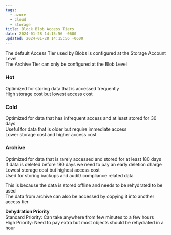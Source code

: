 ```yaml
---
tags:
  - azure
  - cloud
  - storage
title: Block Blob Access Tiers
date: 2024-01-28 14:15:56 -0600
updated: 2024-01-28 14:15:56 -0600
---
```


The default Access Tier used by Blobs is configured at the Storage Account Level  
The Archive Tier can only be configured at the Blob Level

### Hot
Optimized for storing data that is accessed frequently  
High storage cost but lowest access cost

### Cold
Optimized for data that has infrequent access and at least stored for 30 days  
Useful for data that is older but require immediate access  
Lower storage cost and higher access cost

### Archive
Optimized for data that is rarely accessed and stored for at least 180 days  
If data is deleted before 180 days we need to pay an early deletion charge  
Lowest storage cost but highest access cost  
Used for storing backups and audit/ compliance related data

This is because the data is stored offline and needs to be rehydrated to be used  
The data from archive can also be accessed by copying it into another access tier

**Dehydration Priority**  
Standard Priority: Can take anywhere from few minutes to a few hours  
High Priority: Need to pay extra but most objects should be rehydrated in a hour

